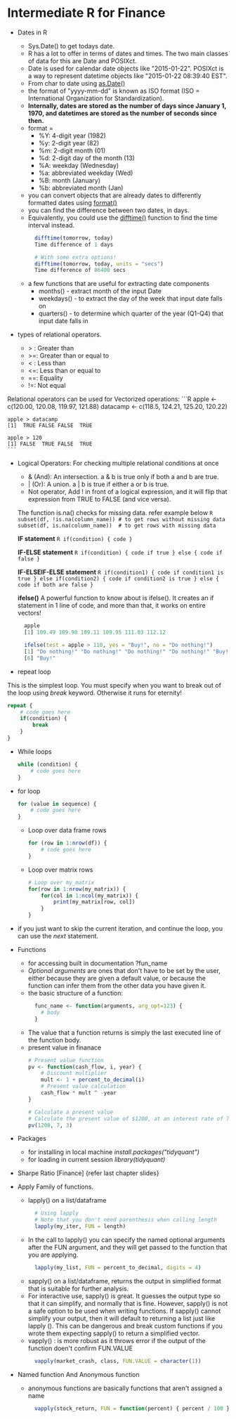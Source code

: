 # Intermediate R for Finance

- Dates in R
  - Sys.Date() to get todays date.
  - R has a lot to offer in terms of dates and times. The two main classes of data for this are Date and POSIXct.
  - Date is used for calendar date objects like "2015-01-22". POSIXct is a way to represent datetime objects like "2015-01-22         08:39:40 EST".
  - From char to date using [as.Date()](https://www.rdocumentation.org/packages/base/versions/3.3.2/topics/as.Date)
  - the format of "yyyy-mm-dd" is known as ISO format (ISO = International Organization for Standardization).
  - **Internally, dates are stored as the number of days since January 1, 1970, and datetimes are stored as the number of seconds     since then.**
  - format =
    - %Y: 4-digit year (1982)
    - %y: 2-digit year (82)
    - %m: 2-digit month (01)
    - %d: 2-digit day of the month (13)
    - %A: weekday (Wednesday)
    - %a: abbreviated weekday (Wed)
    - %B: month (January)
    - %b: abbreviated month (Jan)
  - you can convert objects that are already dates to differently formatted dates using [format()](https://www.rdocumentation.org/packages/base/versions/3.3.2/topics/format)
  - you can find the difference between two dates, in days.
  - Equivalently, you could use the [difftime()](https://www.rdocumentation.org/packages/base/versions/3.3.2/topics/difftime)         function to find the time interval instead.
    ```R
      difftime(tomorrow, today)
      Time difference of 1 days

      # With some extra options!
      difftime(tomorrow, today, units = "secs")
      Time difference of 86400 secs
    ```
  - a few functions that are useful for extracting date components
    - months() - extract month of the input Date
    - weekdays() - to extract the day of the week that input date falls on
    - quarters() - to determine which quarter of the year (Q1-Q4) that input date falls in

- types of relational operators.
  - \> : Greater than
  - \>=: Greater than or equal to
  - < : Less than
  - <=: Less than or equal to
  - ==: Equality
  - !=: Not equal

Relational operators can be used for  Vectorized operations:
    ```R
    apple <- c(120.00, 120.08, 119.97, 121.88)
    datacamp  <- c(118.5, 124.21, 125.20, 120.22)

    apple > datacamp
    [1]  TRUE FALSE FALSE  TRUE

    apple > 120
    [1] FALSE  TRUE FALSE  TRUE
    ```
- Logical Operators: For checking multiple relational conditions at once
  - & (And): An intersection. a & b is true only if both a and b are true.
  - | (Or): A union. a | b is true if either a or b is true.
  - Not operator, Add ! in front of a logical expression, and it will flip that expression from TRUE to FALSE (and vice versa).

  The function is.na() checks for missing data. refer example below
      ```R
        subset(df, !is.na(column_name)) # to get rows without missing data
        subset(df, is.na(column_name))  # to get rows with missing data
      ```

  **IF statement**
      ```R
        if(condition) {
          code
        }
      ```

  **IF-ELSE statement**
      ```R
        if(condition) {
          code if true
        } else {
            code if false
        }
      ```

  **IF-ELSEIF-ELSE statement**
      ```R
        if(condition1) {
          code if condition1 is true
        } else if(condition2) {
            code if condition2 is true
        } else {
            code if both are false
        }
      ```

  **ifelse()**
  A powerful function to know about is ifelse(). It creates an if statement in 1 line of code, and more than that, it works on entire vectors!

  ```R
    apple
    [1] 109.49 109.90 109.11 109.95 111.03 112.12

    ifelse(test = apple > 110, yes = "Buy!", no = "Do nothing!")
    [1] "Do nothing!" "Do nothing!" "Do nothing!" "Do nothing!" "Buy!"
    [6] "Buy!"
  ```

- repeat loop

This is the simplest loop. You must specify when you want to break out of the loop using *break* keyword.
Otherwise it runs for eternity!

```R
repeat {
    # code goes here
    if(condition) {
        break
    }
}
```

- While loops
    ```R
    while (condition) {
        # code goes here
    }
    ```

- for loop
    ```R
    for (value in sequence) {
        # code goes here
    }
    ```
  - Loop over data frame rows
    ```R
    for (row in 1:nrow(df)) {
        # code goes here
    }
    ```

  - Loop over matrix rows
    ```R
    # Loop over my_matrix
    for(row in 1:nrow(my_matrix)) {
        for(col in 1:ncol(my_matrix)) {
            print(my_matrix[row, col])
        }
    }
    ```

- if you just want to skip the current iteration, and continue the loop, you can use the *next* statement.

- Functions
  - for accessing built in documentation ?fun_name
  - *Optional arguments* are ones that don't have to be set by the user, either because they are given a default value, or because    the function can infer them from the other data you have given it.
  - the basic structure of a function:
    ```R
      func_name <- function(arguments, arg_opt=123) {
        # body
      }
    ```
  - The value that a function returns is simply the last executed line of the function body.
  - present value in finanace
    ```R
    # Present value function
    pv <- function(cash_flow, i, year) {
        # Discount multiplier
        mult <- 1 + percent_to_decimal(i)
        # Present value calculation
        cash_flow * mult ^ -year
    }

    # Calculate a present value
    # Calculate the present value of $1200, at an interest rate of 7%, to be received 3 years from now.
    pv(1200, 7, 3)
    ```

- Packages
  - for installing in local machine *install.packages("tidyquant")*
  - for loading in current session *library(tidyquant)*

- Sharpe Ratio [Finance] {refer last chapter slides}

- Apply Family of functions.
  - lapply() on a list/dataframe
    ```R
      # Using lapply
      # Note that you don't need parenthesis when calling length
      lapply(my_iter, FUN = length)
    ```
  - In the call to lapply() you can specify the named optional arguments after the FUN argument, and they will get passed to the function that you are applying.
    ```R
      lapply(my_list, FUN = percent_to_decimal, digits = 4)
    ```
  - sapply() on a list/dataframe, returns the output in simplified format that is suitable for further analysis.
  - For interactive use, sapply() is great. It guesses the output type so that it can simplify, and normally that is fine. However, sapply() is not a   safe option to be used when writing functions. If sapply() cannot simplify your output, then it will default to returning a list just like lapply   (). This can be dangerous and break custom functions if you wrote them expecting sapply() to return a simplified vector.
  - vapply() : is more robust as it throws error if the output of the function doen't confirm FUN.VALUE
    ```R
      vapply(market_crash, class, FUN.VALUE = character(1))
    ```

- Named function And Anonymous function
  - anonymous functions are basically functions that aren't assigned a name
    ```R
      vapply(stock_return, FUN = function(percent) { percent / 100 }, FUN.VALUE = numeric(2))
    ```